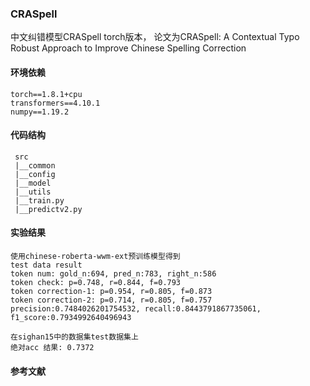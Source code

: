 ### CRASpell
中文纠错模型CRASpell torch版本，
论文为CRASpell: A Contextual Typo Robust Approach to Improve Chinese Spelling Correction


#### 环境依赖
```
torch==1.8.1+cpu
transformers==4.10.1
numpy==1.19.2
```

#### 代码结构
```
 src
 |__common
 |__config
 |__model
 |__utils
 |__train.py
 |__predictv2.py
```


#### 实验结果
```
使用chinese-roberta-wwm-ext预训练模型得到
test data result
token num: gold_n:694, pred_n:783, right_n:586
token check: p=0.748, r=0.844, f=0.793
token correction-1: p=0.954, r=0.805, f=0.873
token correction-2: p=0.714, r=0.805, f=0.757
precision:0.7484026201754532, recall:0.8443791867735061, f1_score:0.7934992640496943

在sighan15中的数据集test数据集上
绝对acc 结果: 0.7372
```

#### 参考文献
[1]: https://github.com/liushulinle/CRASpell